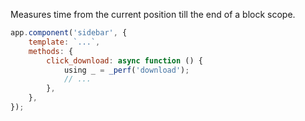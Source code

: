 Measures time from the current position till the end of a block scope.

```js
app.component('sidebar', {
    template: `...`,
    methods: {
        click_download: async function () {
            using _ = _perf('download');
            // ...
        },
    },
});
```
